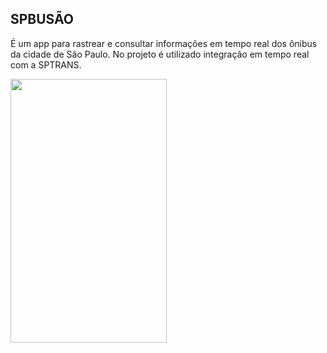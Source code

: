 ## SPBUSÃO

É um app para rastrear e consultar informações em tempo real dos ônibus da cidade de São Paulo.
No projeto é utilizado integração em tempo real com a SPTRANS.


<img width="250" height="422" src="https://i.imgur.com/wLRvUbJ.png">